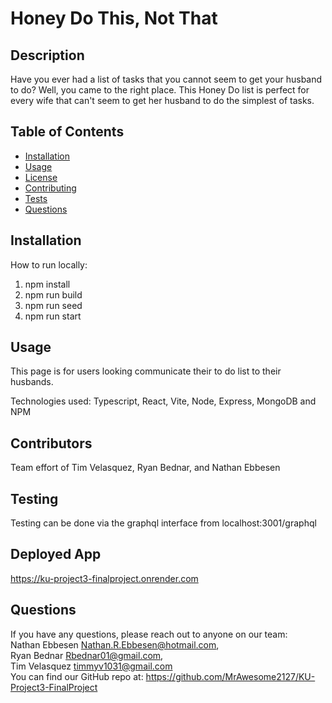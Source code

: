 # Honey Do This, Not That

## Description

Have you ever had a list of tasks that you cannot seem to get your husband to do? Well, you came to the right place. This Honey Do list is perfect for every wife that can't seem to get her husband to do the simplest of tasks.

## Table of Contents
- [Installation](#installation)
- [Usage](#usage)
- [License](#license)
- [Contributing](#contributing)
- [Tests](#tests)
- [Questions](#questions)

## Installation
How to run locally:
1. npm install 
2. npm run build 
3. npm run seed
4. npm run start


## Usage
This page is for users looking communicate their to do list to their husbands.

Technologies used: Typescript, React, Vite, Node, Express, MongoDB and NPM

## Contributors
Team effort of Tim Velasquez, Ryan Bednar, and Nathan Ebbesen

## Testing
Testing can be done via the graphql interface from localhost:3001/graphql

## Deployed App

https://ku-project3-finalproject.onrender.com

## Questions
If you have any questions, please reach out to anyone on our team: <br />
Nathan Ebbesen [Nathan.R.Ebbesen@hotmail.com](mailto:Nathan.R.Ebbesen@hotmail.com), <br />
Ryan Bednar [Rbednar01@gmail.com](mailto:Rbednar01@gmail.com),<br />
Tim Velasquez [timmyv1031@gmail.com](mailto:timmyv1031@gmail.com)<br />
You can find our GitHub repo at: https://github.com/MrAwesome2127/KU-Project3-FinalProject
